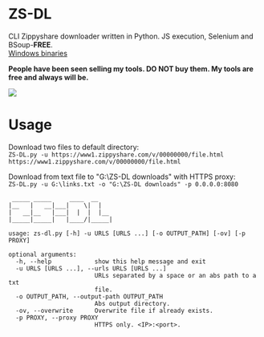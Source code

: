 # ZS-DL
CLI Zippyshare downloader written in Python. JS execution, Selenium and BSoup-**FREE**.    
[Windows binaries](https://github.com/Sorrow446/ZS-DL/releases)

**People have been seen selling my tools. DO NOT buy them. My tools are free and always will be.**

![](https://orion.feralhosting.com/sorrow/share/ZS-DL.png)

# Usage
Download two files to default directory:    
`ZS-DL.py -u https://www1.zippyshare.com/v/00000000/file.html https://www1.zippyshare.com/v/00000000/file.html`

Download from text file to "G:\ZS-DL downloads" with HTTPS proxy:   
`ZS-DL.py -u G:\links.txt -o "G:\ZS-DL downloads" -p 0.0.0.0:8080`

```
 _____ _____     ____  __
|__   |   __|___|    \|  |
|   __|__   |___|  |  |  |__
|_____|_____|   |____/|_____|

usage: zs-dl.py [-h] -u URLS [URLS ...] [-o OUTPUT_PATH] [-ov] [-p PROXY]

optional arguments:
  -h, --help            show this help message and exit
  -u URLS [URLS ...], --urls URLS [URLS ...]
                        URLs separated by a space or an abs path to a txt
                        file.
  -o OUTPUT_PATH, --output-path OUTPUT_PATH
                        Abs output directory.
  -ov, --overwrite      Overwrite file if already exists.
  -p PROXY, --proxy PROXY
                        HTTPS only. <IP>:<port>.
```
